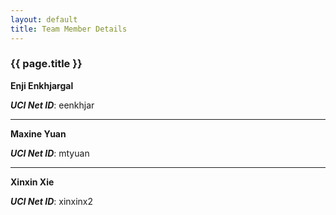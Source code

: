 ```yaml
---
layout: default
title: Team Member Details
---
```


### {{ page.title }} ###


**Enji Enkhjargal**

***UCI Net ID***: eenkhjar
* * *

**Maxine Yuan**

***UCI Net ID***: mtyuan
* * *

**Xinxin Xie**

***UCI Net ID***: xinxinx2
